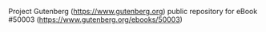 Project Gutenberg (https://www.gutenberg.org) public repository for
eBook #50003 (https://www.gutenberg.org/ebooks/50003)

